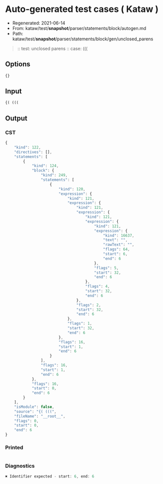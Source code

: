 # Auto-generated test cases ( Kataw )
- Regenerated: 2021-06-14
- From: kataw/test/__snapshot__/parser/statements/block/autogen.md
- Path: kataw/test/__snapshot__/parser/statements/block/gen/unclosed_parens
> :: test: unclosed parens
> :: case: (((
## Options

`````js
{}
`````
## Input

`````js
{( (((
`````
## Output

### CST

```javascript
{
    "kind": 122,
    "directives": [],
    "statements": [
        {
            "kind": 124,
            "block": {
                "kind": 249,
                "statements": [
                    {
                        "kind": 120,
                        "expression": {
                            "kind": 121,
                            "expression": {
                                "kind": 121,
                                "expression": {
                                    "kind": 121,
                                    "expression": {
                                        "kind": 121,
                                        "expression": {
                                            "kind": 16637,
                                            "text": "",
                                            "rawText": "",
                                            "flags": 64,
                                            "start": 6,
                                            "end": 6
                                        },
                                        "flags": 5,
                                        "start": 32,
                                        "end": 6
                                    },
                                    "flags": 4,
                                    "start": 32,
                                    "end": 6
                                },
                                "flags": 2,
                                "start": 32,
                                "end": 6
                            },
                            "flags": 1,
                            "start": 32,
                            "end": 6
                        },
                        "flags": 16,
                        "start": 1,
                        "end": 6
                    }
                ],
                "flags": 16,
                "start": 1,
                "end": 6
            },
            "flags": 16,
            "start": 0,
            "end": 6
        }
    ],
    "isModule": false,
    "source": "{( (((",
    "fileName": "__root__",
    "flags": 0,
    "start": 0,
    "end": 6
}
```

### Printed

```javascript

```

### Diagnostics

```javascript
✖ Identifier expected - start: 6, end: 6

```

